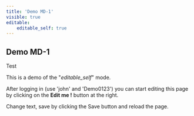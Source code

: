 ```yaml
---
title: 'Demo MD-1'
visible: true
editable:
    editable_self: true
---
```


## Demo MD-1

Test

This is a demo of the "<i>editable_self</i>" mode.

After logging in (use 'john' and 'Demo0123') you can start editing this page by clicking on the <b>Edit me !</b> button at the right.

Change text, save by clicking the Save button and reload the page.